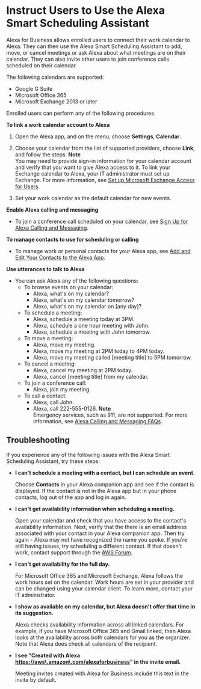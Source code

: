 # Instruct Users to Use the Alexa Smart Scheduling Assistant<a name="scheduling-assistant"></a>

Alexa for Business allows enrolled users to connect their work calendar to Alexa\. They can then use the Alexa Smart Scheduling Assistant to add, move, or cancel meetings or ask Alexa about what meetings are on their calendar\. They can also invite other users to join conference calls scheduled on their calendar\. 

The following calendars are supported:
+ Google G Suite
+ Microsoft Office 365 
+ Microsoft Exchange 2013 or later

Enrolled users can perform any of the following procedures\.

**To link a work calendar account to Alexa**

1. Open the Alexa app, and on the menu, choose **Settings**, **Calendar**\.

1. Choose your calendar from the list of supported providers, choose **Link**, and follow the steps\.
**Note**  
You may need to provide sign\-in information for your calendar account and verify that you want to give Alexa access to it\. To link your Exchange calendar to Alexa, your IT administrator must set up Exchange\. For more information, see [Set up Microsoft Exchange Access for Users](connect-exchange.md)\.

1. Set your work calendar as the default calendar for new events\.

**Enable Alexa calling and messaging**
+ To join a conference call scheduled on your calendar, see [Sign Up for Alexa Calling and Messaging](https://www.amazon.com/gp/help/customer/display.html?nodeId=202145630)\.

**To manage contacts to use for scheduling or calling**
+ To manage work or personal contacts for your Alexa app, see [Add and Edit Your Contacts to the Alexa App](https://www.amazon.com/gp/help/customer/display.html?nodeId=202136200)\.

**Use utterances to talk to Alexa**
+ You can ask Alexa any of the following questions:
  + To browse events on your calendar:
    + Alexa, what's on my calendar?
    + Alexa, what's on my calendar tomorrow?
    + Alexa, what's on my calendar on \[any day\]?
  + To schedule a meeting:
    + Alexa, schedule a meeting today at 3PM\.
    + Alexa, schedule a one hour meeting with John\. 
    + Alexa, schedule a meeting with John tomorrow\.
  + To move a meeting:
    + Alexa, move my meeting\.
    + Alexa, move my meeting at 2PM today to 4PM today\. 
    + Alexa, move my meeting called \[meeting title\] to 5PM tomorrow\. 
  + To cancel a meeting:
    + Alexa, cancel my meeting at 2PM today\.
    + Alexa, cancel \[meeting title\] from my calendar\.
  + To join a conference call:
    + Alexa, join my meeting\.
  + To call a contact:
    + Alexa, call John\.
    + Alexa, call 222\-555\-0126\.
**Note**  
Emergency services, such as 911, are not supported\. For more information, see [Alexa Calling and Messaging FAQs](https://www.amazon.com/gp/help/customer/display.html/ref=augcmfaqlink4/ref=s9_acss_bw_cg_augfaq_md4_w?nodeId=201602230&pf_rd_m=ATVPDKIKX0DER&pf_rd_s=merchandised-search-10&pf_rd_r=18VQ2Z66EYXW8K2E63SK&pf_rd_t=101&pf_rd_p=28d33dbd-44c2-45cb-a990-45d2bfc038a0&pf_rd_i=16713667011#GUID-1CDA0A16-3D5A-47C1-9DD8-FDEDB10381A3__SECTION_6C259AE49F0C4C94B3BBDE26B09FC8A4)\.

## Troubleshooting<a name="troubleshoot-assistant"></a>

If you experience any of the following issues with the Alexa Smart Scheduling Assistant, try these steps:
+ **I can't schedule a meeting with a contact, but I can schedule an event\.**

  Choose **Contacts** in your Alexa companion app and see if the contact is displayed\. If the contact is not in the Alexa app but in your phone contacts, log out of the app and log in again\. 
+ **I can't get availability information when scheduling a meeting\.**

  Open your calendar and check that you have access to the contact's availability information\. Next, verify that the there is an email address associated with your contact in your Alexa companion app\. Then try again \- Alexa may not have recognized the name you spoke\. If you're still having issues, try scheduling a different contact\. If that doesn't work, contact support through the [AWS Forum](https://forums.aws.amazon.com/forum.jspa?forumID=273)\.
+ **I can't get availability for the full day\.**

  For Microsoft Office 365 and Microsoft Exchange, Alexa follows the work hours set on the calendar\. Work hours are set in your provider and can be changed using your calendar client\. To learn more, contact your IT administrator\. 
+ **I show as available on my calendar, but Alexa doesn't offer that time in its suggestion\.**

  Alexa checks availability information across all linked calendars\. For example, if you have Microsoft Office 365 and Gmail linked, then Alexa looks at the availability across both calendars for you as the organizer\. Note that Alexa does check all calendars of the recipient\. 
+ **I see "Created with Alexa <https://aws\.amazon\.com/alexaforbusiness>" in the invite email\.**

  Meeting invites created with Alexa for Business include this text in the invite by default\. 